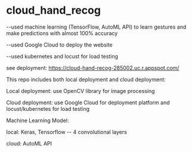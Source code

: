 # cloud_hand_recog

--used machine learning (TensorFlow, AutoML API) to learn gestures and make predictions with almost 100% accuracy 

--used Google Cloud to deploy the website

--used kubernetes and locust for load testing


see deployment: https://cloud-hand-recog-285002.uc.r.appspot.com/

This repo includes both local deployment and cloud deployment:

Local deployment: use OpenCV library for image processing

Cloud deployment: use Google Cloud for deployment platform and locust/kubernetes for load testing

Machine Learning Model: 
  
  local: Keras, Tensorflow -- 4 convolutional layers
  
  cloud: AutoML API
